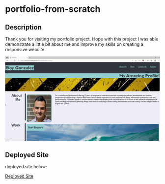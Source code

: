 # portfolio-from-scratch
## Description
Thank you for visiting my portfolio project. Hope with this project I was able demonstrate a little bit about me and improve my skills on creating a responsive website.

![Portfolio Site](./assets/images/MyProfileGithub.jpg.png)

## Deployed Site
deployed site below:

[Deployed Site](https://eloy522752868.github.io/portfolio-from-scratch/)